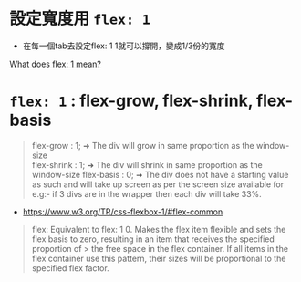# 設定寬度用 `flex: 1`

- 在每一個tab去設定flex: 1 1就可以撐開，變成1/3份的寬度

[What does flex: 1 mean?](https://stackoverflow.com/questions/37386244/what-does-flex-1-mean)

# `flex: 1` : flex-grow, flex-shrink, flex-basis

> flex-grow : 1;    ➜ The div will grow in same proportion as the window-size       
> flex-shrink : 1;  ➜ The div will shrink in same proportion as the window-size 
> flex-basis : 0;   ➜ The div does not have a starting value as such and will 
>                    take up screen as per the screen size available for
>                    e.g:- if 3 divs are in the wrapper then each div will take 33%.


- https://www.w3.org/TR/css-flexbox-1/#flex-common

> flex: <positive-number>
> Equivalent to flex: <positive-number> 1 0. Makes the flex item flexible and sets the flex basis to zero, resulting in an item that receives the specified proportion of > the free space in the flex container. If all items in the flex container use this pattern, their sizes will be proportional to the specified flex factor.
